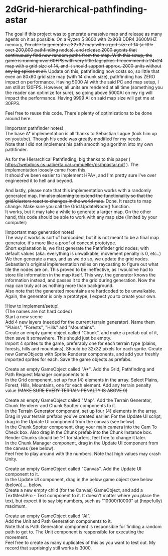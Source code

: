 # 2dGrid-hierarchical-pathfinding-astar

The goal if this project was to generate a massive map and release as many agents on it as possible.
On a Ryzen 5 3600 with 2x8GB DDR4 3600MHZ memory, ~~I'm able to generate a 32x32 map with a grid size of 14 (a little over 200,000 pathfinding nodes), and release 2000 agents that continuously find new random paths from the map. With this setup, the game is running over 60FPS with very little lagspikes.
I recommend a 24x24 map with a grid size of 14, and it should support approx. 2000 units without any lag spikes at all.~~
Update on this, pathfinding now costs so, so little that even an 80x80 grid size map (with 14 chunk size), pathfinding has ZERO impact on performance. Having 5000 AI with the said PC and map setup, I am still at 120FPS. However, all units are rendered at all time (something you the reader can optimize for sure), so going above 5000AI on my rig will impact the performance. Having 9999 AI on said map size will get me at 30FPS.

Feel free to reuse this code. There's plenty of optimizations to be done around here.

!Important pathfinder notes!<br />
The base A* implementation is all thanks to Sebastian Lague (look him up on youtube). Though his code was greatly modified for my needs.<br />
Note that I did not implement his path smoothing algorithm into my own pathfinder.<br />

As for the Hierarchical Pathfinding, big thanks to this paper ( https://webdocs.cs.ualberta.ca/~mmueller/ps/hpastar.pdf ). The implementation loosely came from this.<br />
It should've been easier to implement HPA*, and I'm pretty sure I've over engineered it to hell and beyond.<br />

And lastly, please note that this implementation works with a randomly generated map. ~~I'm also planning to extend the functionality so that the grid/clusters react to changes in the world map.~~ Done. It reacts to map change. Make sure you call the Grid.UpdateNode() function.<br />
It works, but it may take a while to generate a larger map. On the other hand, this code should be able to work with any map size (limited by your computer)<br />

!Important map generation notes!<br />
The way it works is sort of hardcoded, but it is not meant to be a final map generator, it's more like a proof of concept prototype.<br />
Short explanation is, we first generate the Pathfinder grid nodes, with default values (aka. everything is unwalkable, movement penalty is 0, etc..)
We then generate a map, and as we do so, we update the grid nodes.<br />Sebastian's original implementation relies on raycasting to figure out what tile the nodes are on.
This proved to be ineffective, as I would've had to store tile information in the map itself. This way, the generator knows the information instead, and passes it to the grid during generation. Now the map can truly act as nothing more than background.<br />
Also note that the generated mountains are hardcoded to be unwalkable. Again, the generator is only a prototype, I expect you to create your own.<br />

!How to implement/setup!<br />
(The names are not hard coded)<br />
Start a new scene<br />
Add 4 new layers (needed for the current terrain generator). Name them "Plains", "Forests", "Hills" and "Mountains".<br />
Create an empty game object called "Chunk", and make a prefab out of it, then save it somewhere. This should just be empty.<br />
Import 4 sprites to the game, preferably one for each terrain type (plains, forests, hills and mountains). Should be 32x32 pixels for each sprite. Create new GameObjects with Sprite Renderer components, and add your freshly imported sprites for each. Save the game objects as prefabs.<br />

Create an empty GameObject called "A*". Add the Grid, Pathfinding and Path Request Manager components to it.<br />
In the Grid component, set up four (4) elements in the array. Select Plains, Forest, Hills, Mountains, one for each element. Add any terrain penalty value ~~(MAKE SURE EVERY TERRAIN PENALTY IS ABOVE 0)~~<br />

Create an empty GameObject called "Map". Add the Terrain Generator, Chunk Renderer and Chunk Spotter components to it.<br />
In the Terrain Generator component, set up four (4) elements in the array. Drag in your terrain prefabs you've created earlier. For the Update UI script, drag in the Update UI component from the canvas (see below)<br />
In the Chunk Spotter component, drag your main camera into the Cam To Check box. Also drag in the Chunk prefab into the Chunk Instance box. Render Chunks should be 1-1 for starters, feel free to change it later.<br />
In the Chunk Manager component, drag in the Update UI component from the canvas (see below).<br />
Feel free to play around with the numbers. Note that high values may crash Unity.<br />

Create an empty GameObject called "Canvas". Add the Update UI component to it.<br />
In the Update UI component, drag in the below game object (see below (below)).... below.<br />
Create a new empty child (for the Canvas) GameObject, and add a TextMeshPro - Text component to it. It doesn't matter where you place the text, but expect it to say big numbers, such as "10000/10000" at (hopefully) maximum.<br />

Create an empty GameObject called "AI".<br />
Add the Unit and Path Generation components to it.<br />
Note that is Path Generation component is responsible for finding a random path to get to. The Unit component is responsible for executing the movement.<br />
Feel free to create as many duplicates of this as you want to test out. My record that suprisingly still works is 3000.<br />
